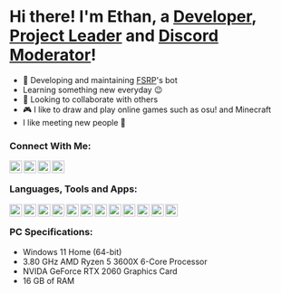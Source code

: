 # Hi there! I'm Ethan, a [Developer][fsrp], [Project Leader][myhelper] and [Discord Moderator][fsrp]!
- 🤖 Developing and maintaining [FSRP][fsrp]'s bot
- Learning something new everyday 😉
- 🤝 Looking to collaborate with others
- 🎮 I like to draw and play online games such as osu! and Minecraft
- I like meeting new people 💬

### Connect With Me:

[<img align="left" alt="Discord" width="22px" src="https://media.discordapp.net/attachments/497152916767899648/924843582509174824/Discord-Logo-Color.png">][discord]
[<img align="left" alt="YouTube" width="22px" src="https://media.discordapp.net/attachments/497152916767899648/924844945213358080/hd-youtube-logo-png-transparent-background-20.png">][youtube]
[<img align="left" alt="Roblox" width="22px" src="https://media.discordapp.net/attachments/497152916767899648/924846402230710273/dee9axc-aecdbcad-ad43-4446-9c62-92493e137ea9.png">][roblox]
[<img align="left" alt="Twitch" width="22px" src="https://media.discordapp.net/attachments/497152916767899648/916730282936262727/35973d949f596702ab7020bfbae9ac68.png?width=532&height=532">][twitch]

<br>

### Languages, Tools and Apps:

[<img align="left" alt="Visual Studio Code" width="22px" src="https://media.discordapp.net/attachments/497152916767899648/924847347580690452/512px-Visual_Studio_Code_1.png">][vsc]
[<img align="left" alt="JavaScript" width="22px" src="https://media.discordapp.net/attachments/497152916767899648/924847405831188480/JavaScript-logo.png?width=532&height=532">][js]
[<img align="left" alt="HTML" width="22px" src="https://media.discordapp.net/attachments/497152916767899648/924847461133086792/512px-HTML5_logo_and_wordmark.png">][html]
[<img align="left" alt="CSS" width="22px" src="https://media.discordapp.net/attachments/497152916767899648/924847487582347304/1200px-CSS3_logo_and_wordmark.png?width=377&height=532">][css]
[<img align="left" alt="Postman" width="22px" src="https://media.discordapp.net/attachments/497152916767899648/924847663453728798/image-removebg-preview.png">][postman]
[<img align="left" alt="Node.js" width="22px" src="https://media.discordapp.net/attachments/497152916767899648/924847792944455690/image-removebg-preview.png">][nodejs]
[<img align="left" alt="Github" width="22px" src="https://media.discordapp.net/attachments/497152916767899648/924848022741999706/2048px-Octicons-mark-github.png?width=532&height=532">][github]
[<img align="left" alt="Git" width="22px" src="https://media.discordapp.net/attachments/497152916767899648/924848082758295582/Git-Icon-1788C.png">][git]
[<img align="left" alt="MongoDB" width="22px" src="https://media.discordapp.net/attachments/497152916767899648/924848247170818058/image-removebg-preview.png">][mongodb]
[<img align="left" alt="Discord" width="22px" src="https://media.discordapp.net/attachments/497152916767899648/924843582509174824/Discord-Logo-Color.png">][discord]
[<img align="left" alt="Figma" width="22px" src="https://media.discordapp.net/attachments/497152916767899648/925076646053150770/image-removebg-preview.png">][figma]
[<img align="left" alt="Premiere Pro" width="22px" src="https://media.discordapp.net/attachments/497152916767899648/925076880086945813/1200px-Adobe_Premiere_Pro_CC_icon.png?width=546&height=532">][premiere]

<br>

### PC Specifications:

- Windows 11 Home (64-bit)
- 3.80 GHz AMD Ryzen 5 3600X 6-Core Processor
- NVIDA GeForce RTX 2060 Graphics Card
- 16 GB of RAM

[fsrp]: https://discord.gg/fsrp
[myhelper]: https://myhelper.tech/discord
[discord]: https://discord.com/users/495953543543521280
[youtube]: https://youtube.com/ethhaqn
[roblox]: https://www.roblox.com/users/476512066/profile
[twitch]: https://www.twitch.tv/real_ethhaqn

[vsc]: https://code.visualstudio.com/
[js]: https://developer.mozilla.org/en-US/docs/Web/JavaScript
[html]: https://developer.mozilla.org/en-US/docs/Web/HTML
[css]: https://developer.mozilla.org/en-US/docs/Web/CSS
[postman]: https://www.postman.com/
[nodejs]: https://nodejs.org/en/
[github]: https://github.com/
[git]: https://git-scm.com/
[mongodb]: https://www.mongodb.com/
[figma]: https://www.figma.com/
[premiere]: https://www.adobe.com/uk/products/premiere.html
